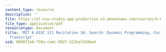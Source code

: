 ```yaml
---
content_type: resource
description: ''
file: https://ol-ocw-studio-app-production.s3.amazonaws.com/courses/6-01sc-introduction-to-electrical-engineering-and-computer-science-i-spring-2011/0098f2e8f50aca4c8927222baf428be4_MIT6_01SC_rec16_300k.pdf
file_type: application/pdf
resourcetype: Document
title: 'MIT 6.01SC S11 Recitation 16: Search: Dynamic Programming, Costs and Heuristics
  Transcript'
uid: 0098f2e8-f50a-ca4c-8927-222baf428be4
---
```

